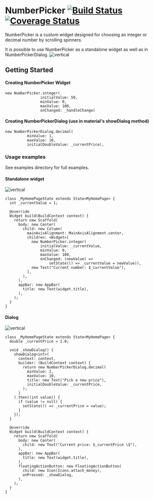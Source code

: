 # NumberPicker [![Build Status](https://travis-ci.org/MarcinusX/NumberPicker.svg?branch=master)](https://travis-ci.org/MarcinusX/NumberPicker) [![Coverage Status](https://coveralls.io/repos/github/MarcinusX/NumberPicker/badge.svg?branch=master)](https://coveralls.io/github/MarcinusX/NumberPicker?branch=CI)

NumberPicker is a custom widget designed for choosing an integer or decimal number by scrolling spinners.

It is possible to use NumberPicker as a standalone widget as well as in NumberPickerDialog.
![vertical](https://raw.githubusercontent.com/MarcinusX/NumberPicker/master/example/screenshots/gif_example.gif)

## Getting Started
#### Creating NumberPicker Widget

```
new NumberPicker.integer(
                initialValue: 50,
                minValue: 0,
                maxValue: 100,
                onChanged: _handleChange)
```
#### Creating NumberPickerDialog (use in material's showDialog method)
```
new NumberPickerDialog.decimal(
          minValue: 1,
          maxValue: 10,
          initialDoubleValue: _currentPrice),
```
### Usage examples
See examples directory for full examples.

#### Standalone widget
![vertical](https://raw.githubusercontent.com/MarcinusX/NumberPicker/master/example/screenshots/gif_widget.gif)
```
class _MyHomePageState extends State<MyHomePage> {
  int _currentValue = 1;

  @override
  Widget build(BuildContext context) {
    return new Scaffold(
      body: new Center(
        child: new Column(
          mainAxisAlignment: MainAxisAlignment.center,
          children: <Widget>[
            new NumberPicker.integer(
                initialValue: _currentValue,
                minValue: 0,
                maxValue: 100,
                onChanged: (newValue) =>
                    setState(() => _currentValue = newValue)),
            new Text("Current number: $_currentValue"),
          ],
        ),
      ),
      appBar: new AppBar(
        title: new Text(widget.title),
      ),
    );
  }
}

```


#### Dialog
![vertical](https://raw.githubusercontent.com/MarcinusX/NumberPicker/master/example/screenshots/gif_dialog.gif)
```
class _MyHomePageState extends State<MyHomePage> {
  double _currentPrice = 1.0;

  void _showDialog() {
    showDialog<int>(
      context: context,
      builder: (BuildContext context) {
        return new NumberPickerDialog.decimal(
          minValue: 1,
          maxValue: 10,
          title: new Text("Pick a new price"),
          initialDoubleValue: _currentPrice,
        );
      }
    ).then((int value)) {
      if (value != null) {
        setState(() => _currentPrice = value);
      }
    });
  }

  @override
  Widget build(BuildContext context) {
    return new Scaffold(
      body: new Center(
        child: new Text("Current price: $_currentPrice \$"),
      ),
      appBar: new AppBar(
        title: new Text(widget.title),
      ),
      floatingActionButton: new FloatingActionButton(
        child: new Icon(Icons.attach_money),
        onPressed: _showDialog,
      ),
    );
  }
}
```

